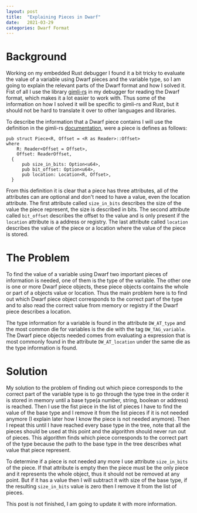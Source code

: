 ```yaml
---
layout: post
title:  "Explaining Pieces in Dwarf"
date:   2021-03-29 
categories: Dwarf Format
---
```

# Background
Working on my embedded Rust debugger I found it a bit tricky to evaluate the value of a variable using Dwarf pieces and the variable type, so I am going to explain the relevant parts of the Dwarf format and how I solved it.
Fist of all I use the library [gimli-rs](https://github.com/gimli-rs/gimli) in my debugger for reading the Dwarf format, which makes it a lot easier to work with. Thus some of the information on how I solved it will be specific to gimli-rs and Rust, but it should not be hard to translate it over to other languages and libraries.

To describe the information that a Dwarf piece contains I will use the definition in the gimli-rs [documentation](https://docs.rs/gimli/0.23.0/gimli/read/struct.Piece.html), were a piece is defines as follows:
```
pub struct Piece<R, Offset = <R as Reader>::Offset>
where
    R: Reader<Offset = Offset>,
    Offset: ReaderOffset,
  {
      pub size_in_bits:	Option<u64>,
      pub bit_offset: Option<u64>,
      pub location: Location<R, Offset>,
  }
```

From this definition it is clear that a piece has three attributes, all of the attributes can are optional and don't need to have a value, even the location attribute.
The first attribute called `size_in_bits` describes the size of the value the piece represent, the size is described in bits.
The second attribute called `bit_offset` describes the offset to the value and is only present if the `location` attribute is a address or registry.
The last attribute called `location` describes the value of the piece or a location where the value of the piece is stored.


# The Problem
To find the value of a variable using Dwarf two important pieces of information is needed, one of them is the type of the variable.
The other one is one or more Dwarf piece objects, these piece objects contains the whole or part of a objects value or location.
Thus the main problem here is to find out which Dwarf piece object corresponds to the correct part of the type and to also read the correct value from memory or registry if the Dwarf piece describes a location.

The type information for a variable is found in the attribute `DW_AT_type` and the most common die for variables is the die with the tag `DW_TAG_variable`.
The Dwarf piece objects needed comes from evaluating a expression that is most commonly found in the attribute `DW_AT_location` under the same die as the type information is found.


# Solution
My solution to the problem of finding out which piece corresponds to the correct part of the variable type is to go through the type tree in the order it is stored in memory until a base type(a number, string, boolean or address) is reached.
Then I use the fist piece in the list of pieces I have to find the value of the base type and I remove it from the list pieces if it is not needed anymore (I explain later how I know the piece is not needed anymore).
Then I repeat this until I have reached every base type in the tree, note that all the pieces should be used at this point and the algorithm should never run out of pieces.
This algorithm finds which piece corresponds to the correct part of the type because the path to the base type in the tree describes what value that piece represent.

To determine if a piece is not needed any more I use attribute `size_in_bits` of the piece.
If that attribute is empty then the piece must be the only piece and it represents the whole object, thus it should not be removed at any point. 
But if it has a value then I will subtract it with size of the base type, if the resulting `size_in_bits` value is zero then I remove it from the list of pieces.


This post is not finished, I am going to update it with more information.
